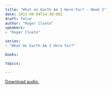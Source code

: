 ```yaml
---
title: "What on Earth Am I Here For? - Week 2"
date: 2013-08-04T14:30:00Z
draft: false
author: "Roger Cloete"
speakers:
- "Roger Cloete"

series:
- "What On Earth Am I Here For?"

books:

topics:

---
```

[Download audio.](https://s3.amazonaws.com/highway/sermons/2013_08/04_Week_2.mp3)